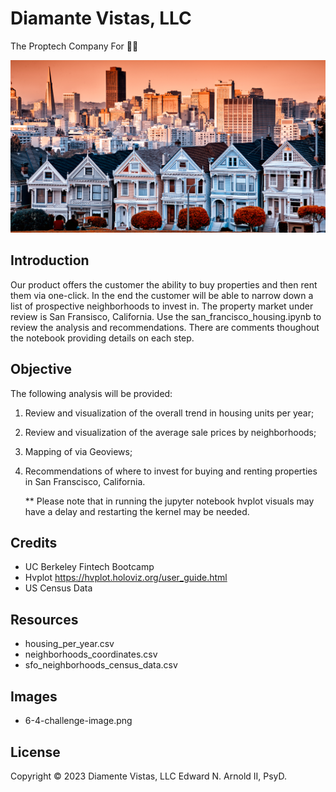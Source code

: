 # Diamante Vistas, LLC
The Proptech Company For 🫵🏼

![Image of San Francisco Homes](Images/6-4-challenge-image.png)

## Introduction
Our product offers the customer the ability to buy properties and then rent them via one-click. In the end the customer will be able to narrow down a list of prospective neighborhoods to invest in. The property market under review is San Fransisco, California. Use the san_francisco_housing.ipynb to review the analysis and recommendations. There are comments thoughout the notebook providing details on each step.

## Objective
The following analysis will be provided:
  1. Review and visualization of the overall trend in housing units per year;
  2. Review and visualization of the average sale prices by neighborhoods;
  3. Mapping of via Geoviews;
  4. Recommendations of where to invest for buying and renting properties in San Franscisco, California.

      ** Please note that in running the jupyter notebook hvplot visuals may have a delay and restarting the kernel may be needed.


## Credits
 - UC Berkeley Fintech Bootcamp
 - Hvplot https://hvplot.holoviz.org/user_guide.html
 - US Census Data 

## Resources
- housing_per_year.csv
- neighborhoods_coordinates.csv
- sfo_neighborhoods_census_data.csv

## Images
- 6-4-challenge-image.png
  
## License
Copyright © 2023 Diamente Vistas, LLC
Edward N. Arnold II, PsyD.
